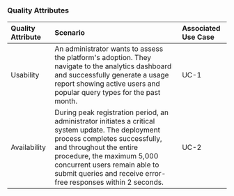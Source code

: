 ### Quality Attributes
| Quality Attribute | Scenario | Associated Use Case |
|:-----|:-----|:-----|
| Usability | An administrator wants to assess the platform's adoption. They navigate to the analytics dashboard and successfully generate a usage report showing active users and popular query types for the past month. | UC-1 |
| Availability | During peak registration period, an administrator initiates a critical system update. The deployment process completes successfully, and throughout the entire procedure, the maximum 5,000 concurrent users remain able to submit queries and receive error-free responses within 2 seconds. | UC-2 |
